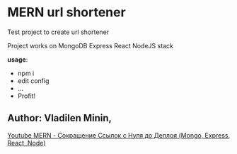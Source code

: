 # MERN url shortener

Test project to create url shortener

Project works on MongoDB Express React NodeJS stack 

__usage__: 
* npm i
* edit config
* ...
* Profit!   

## Author: Vladilen Minin, 
[Youtube MERN - Сокращение Ссылок с Нуля до Деплоя (Mongo, Express, React, Node)
](https://www.youtube.com/watch?v=ivDjWYcKDZI)
